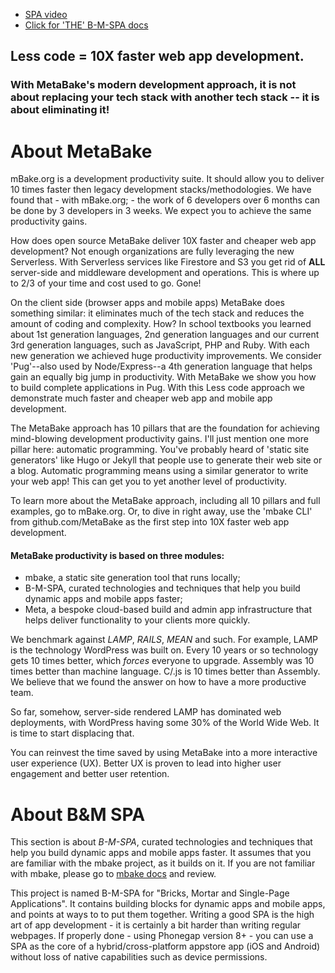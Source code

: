 - [SPA video](https://youtu.be/LHFjjDPlU3A)
- [Click for 'THE' B-M-SPA docs](http://doc.mBake.org/SPA/)


## Less code = 10X faster web app development.
### With MetaBake's modern development approach, it is not about replacing your tech stack with another tech stack -- it is about eliminating it!


# About MetaBake

mBake.org is a development productivity suite. It should allow you to deliver 10 times faster then legacy development stacks/methodologies. We have found that - with mBake.org; - the work of 6 developers over 6 months can be done by 3 developers in 3 weeks. We expect you to achieve the same productivity gains.

How does open source MetaBake deliver 10X faster and cheaper web app development? Not enough organizations are fully leveraging the new Serverless. With Serverless services like Firestore and S3 you get rid of **ALL** server-side and middleware development and operations. This is where up to 2/3 of your time and cost used to go. Gone!

On the client side (browser apps and mobile apps) MetaBake does something similar: it eliminates much of the tech stack and reduces the amount of coding and complexity. How? In school textbooks you learned about 1st generation languages, 2nd generation languages and our current 3rd generation languages, such as JavaScript, PHP and Ruby. With each new generation we achieved huge productivity improvements. We consider 'Pug'--also used by Node/Express--a 4th generation language that helps gain an equally big jump in productivity. With MetaBake we show you how to build complete applications in Pug. With this Less code approach we demonstrate much faster and cheaper web app and mobile app development.

The MetaBake approach has 10 pillars that are the foundation for achieving mind-blowing development productivity gains. I'll just mention one more pillar here: automatic programming. You've probably heard of 'static site generators' like Hugo or Jekyll that people use to generate their web site or a blog. Automatic programming means using a similar generator to write your web app! This can get you to yet another level of productivity.

To learn more about the MetaBake approach, including all 10 pillars and full examples, go to mBake.org. Or, to dive in right away, use the 'mbake CLI' from github.com/MetaBake as the first step into 10X faster web app development.

#### MetaBake productivity is based on three modules:

- mbake, a static site generation tool that runs locally;
- B-M-SPA, curated technologies and techniques that help you build dynamic apps and mobile apps faster;
- Meta, a bespoke cloud-based build and admin app infrastructure that helps deliver functionality to your clients more quickly.

We benchmark against _LAMP_, _RAILS_, _MEAN_ and such. For example, LAMP is the technology WordPress was built on. Every 10 years or so technology gets 10 times better, which *forces* everyone to upgrade. Assembly was 10 times better than machine language. C/.js is 10 times better than Assembly. We believe that we found the answer on how to have a more productive team.

So far, somehow, server-side rendered LAMP has dominated web deployments, with WordPress having some 30% of the World Wide Web. It is time to start displacing that.

You can reinvest the time saved by using MetaBake into a more interactive user experience (UX). Better UX is proven to lead into higher user engagement and better user retention.

# About B&M SPA

This section is about _B-M-SPA_, curated technologies and techniques that help you build dynamic apps and mobile apps faster. It assumes that you are familiar with the mbake project, as it builds on it. If you are not familiar with mbake, please go to [mbake docs](http://doc.mBake.org/mbake) and review.

This project is named B-M-SPA for "Bricks, Mortar and Single-Page Applications". It contains building blocks for dynamic apps and mobile apps, and points at ways to to put them together. Writing a good SPA is the high art of app development - it is certainly a bit harder than writing regular webpages. If properly done - using Phonegap version 8+ - you can use a SPA as the core of a hybrid/cross-platform appstore app (iOS and Android) without loss of native capabilities such as device permissions.
